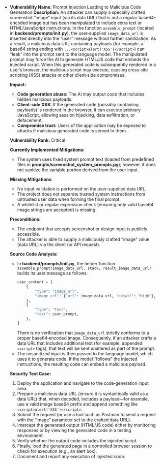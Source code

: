 - **Vulnerability Name:** Prompt Injection Leading to Malicious Code Generation
  **Description:**
  An attacker can supply a specially crafted screenshot “image” input (via its data URL) that is not a regular base64-encoded image but has been manipulated to include extra text or HTML/JavaScript instructions. In the function `assemble_prompt` (located in **backend/prompts/__init__.py**), the user‐supplied `image_data_url` is inserted directly into the “user” message without further sanitization. As a result, a malicious data URL containing payloads (for example, a base64 string ending with `...<script>alert('XSS')</script>`) can “leak” into the prompt sent to the language model. The manipulated prompt may force the AI to generate HTML/JS code that embeds the injected script. When this generated code is subsequently rendered in a user’s browser, the malicious script may execute, causing cross‐site scripting (XSS) attacks or other client‑side compromises.

  **Impact:**
  - **Code generation abuse:** The AI may output code that includes hidden malicious payloads.
  - **Client-side XSS:** If the generated code (possibly containing payloads) is rendered in the browser, it can execute arbitrary JavaScript, allowing session hijacking, data exfiltration, or defacement.
  - **Compromise trust:** Users of the application may be exposed to attacks if malicious generated code is served to them.

  **Vulnerability Rank:** Critical

  **Currently Implemented Mitigations:**
  - The system uses fixed system prompt text (loaded from predefined files in **prompts/screenshot_system_prompts.py**); however, it does not sanitize the variable portion derived from the user input.

  **Missing Mitigations:**
  - No input validation is performed on the user-supplied data URL.
  - The project does not separate trusted system instructions from untrusted user data when forming the final prompt.
  - A whitelist or regular expression check (ensuring only valid base64 image strings are accepted) is missing.

  **Preconditions:**
  - The endpoint that accepts screenshot or design input is publicly accessible.
  - The attacker is able to supply a maliciously crafted “image” value (data URL) via the client (or API request).

  **Source Code Analysis:**
  - In **backend/prompts/__init__.py**, the helper function `assemble_prompt(image_data_url, stack, result_image_data_url)` builds its user message as follows:
    ```python
    user_content = [
        {
            "type": "image_url",
            "image_url": {"url": image_data_url, "detail": "high"},
        },
        {
            "type": "text",
            "text": user_prompt,
        },
    ]
    ```
    There is no verification that `image_data_url` strictly conforms to a proper base64‑encoded image. Consequently, if an attacker crafts a data URL that includes additional text (for example, appended `<script>` tags), that text will be sent unaltered as part of the prompt.
  - The unsanitized input is then passed to the language model, which uses it to generate code. If the model “follows” the injected instructions, the resulting code can embed a malicious payload.

  **Security Test Case:**
  1. Deploy the application and navigate to the code‑generation input area.
  2. Prepare a malicious data URL (ensure it is syntactically valid as a data URL) that, when decoded, includes a payload—for example, use a valid image base64 prefix and append something like `<script>alert('XSS')</script>`.
  3. Submit the request (or use a tool such as Postman to send a request with the “image” parameter set to the crafted data URL).
  4. Intercept the generated output (HTML/JS code) either by monitoring responses or by viewing the generated code in a testing environment.
  5. Verify whether the output code includes the injected script.
  6. Finally, load the generated page in a controlled browser session to check for execution (e.g., an alert box).
  7. Document and report any execution of injected code.
